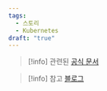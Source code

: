 ```yaml
---
tags:
  - 스토리
  - Kubernetes
draft: "true"
---
```


> [!info] 관련된 [공식 문서](https://kubernetes.io/docs/tasks/extend-kubernetes/configure-aggregation-layer/)

> [!info] 참고 [블로그](https://coffeewhale.com/kubernetes/authentication/proxy/2020/05/06/auth05/)
